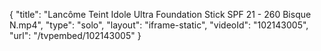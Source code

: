 {
    "title": "Lanc&ocirc;me Teint Idole Ultra Foundation Stick SPF 21 - 260 Bisque N.mp4",
    "type": "solo",
    "layout": "iframe-static",
    "videoId": "102143005",
    "url": "\/tvpembed\/102143005"
}